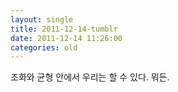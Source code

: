 ```yaml
---
layout: single
title: 2011-12-14-tumblr
date: 2011-12-14 11:26:00
categories: old
---
```

조화와 균형 안에서 우리는 할 수 있다. 뭐든.

